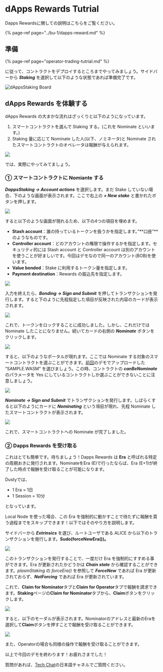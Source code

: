 # dApps Rewards Tutrial

Dapps Rewardsに関しての説明はこちらをご覧ください。

{% page-ref page="../bu-1/dapps-reward.md" %}

## 準備

{% page-ref page="operator-trading-tutrial.md" %}

に従って、コントラクトをデプロイするところまでやってみましょう。サイドバーから _**Staking**_ を選択して以下のような状態であれば準備完了です。

![dAppsStaking Board](../.gitbook/assets/screen-shot-2020-06-11-at-16.26.00.png)

## dApps Rewards を体験する <a id="a574"></a>

dApps Rewards の大まかな流れはざっくりと以下のようになっています。

1. スマートコントラクトを選んで Staking する。\(これを Nominate といいます。\)
2. Staking 量に応じて Nominate した人\(以下、ノミネータ\)と Nominate されたスマートコントラクトのオペレータは報酬が与えられます。

![](../.gitbook/assets/sukurnshotto-2020-05-30-160230png.png)

では、実際にやってみてましょう。

### ① スマートコントラクトに Nomiante する <a id="082b"></a>

_**DappsStaking -&gt; Account actions**_ を選択します。まだ Stake していない場合、下のような画面が表示されます。ここで右上の _**+ New stake**_ と書かれたボタンを押します。

![](../.gitbook/assets/sukurnshotto-2020-05-30-160422png.png)

すると以下のような画面が現れるため、以下の4つの項目を埋めます。

* **Stash account**：誰の持っているトークンを扱うかを指定します。”**口座”**のようなものです。
* **Controller account**：どのアカウントの権限で操作するかを指定します。セキュリティ的には Stash account と Controller account は別のアカウントを使うことが好ましいです。今回はデモなので同一のアカウント\(BOB\)を使います。
* **Value bonded**：Stake に利用するトークン量を指定します。
* **Payment destination**：Rewards の振込先を指定します。

![](../.gitbook/assets/sukurnshotto-2020-05-30-160554png.png)

入力を終えたら、_**Bonding -&gt; Sign and Submit**_ を押してトランザクションを発行します。すると下のように先程指定した項目が反映された内容のカードが表示されます。

![](../.gitbook/assets/screen-shot-2020-06-11-at-16.33.28.png)

これで、トークンをロックすることに成功しました。しかし、これだけでは Nominate したことになりません。続いてカードの右側の _**Nominate**_ ボタンをクリックします。

![](../.gitbook/assets/screen-shot-2020-06-11-at-16.35.14.png)

すると、以下のようなポータルが現れます。ここでは Nominate する対象のスマートコントラクトを選ぶことができます。[前回](https://medium.com/stake-technologies/%E9%81%8A%E3%81%BC%E3%81%86-plasm-testnet-v3-%E2%91%A0-operator-trading-64323fa2d4fd)のデモでアップロードした “SAMPLE.WASM” を選びましょう。この時、コントラクトの _**canBeNominate**_ のパラメータを Yes にしているコントラクトしか選ぶことができないことに注意しましょう。

![](../.gitbook/assets/screen-shot-2020-06-11-at-22.54.43.png)

_**Nominate -&gt; Sign and Submit**_ でトランザクションを発行します。しばらくすると以下のようにカードに _**Nominating**_ という項目が現れ、先程 Nominate したスマートコントラクトが表示されます。

![](../.gitbook/assets/screen-shot-2020-06-11-at-16.38.25.png)

これで、スマートコントラクトへの Nominate が完了しました。

### ② Dapps Rewards を受け取る <a id="58bd"></a>

これはとても簡単です。待ちましょう！Dapps Rewards は **Era** と呼ばれる特定の周期おきに発行されます。NominateをEra \(E\)で行ったならば、Era \(E+1\)が終了した時点で報酬を受け取ることが可能になります。

Dustyでは、

* 1 Era = 1日
* 1 Session = 10分

となっています。

Local Node を使った場合、この Era を強制的に動かすことで待たずに報酬を貰う過程までをスキップできます！以下ではそのやり方を説明します。

サイドバーから _**Extrinsics**_ を選び、ルートユーザである ALICE から以下のトランザクションを発行します。**Sudo\(forceNewEra\(\)\)。**

![](../.gitbook/assets/screen-shot-2020-06-11-at-21.23.53.png)

このトランザクションを発行することで、一度だけ Era を強制的にすすめる事ができます。Era が更新されたかどうかは _**Chain state**_ から確認することができます。_plasmStaking_ の _forceEra\(\)_ を参照して _**ForceNew**_ であれば Era が更新されておらず、_**NotForcing**_ であれば Era が更新されています。

これで、**Claim for Nominator**タブと**Claim for Operator**タブで報酬を請求できます。**Staking**ページの**Claim for Nominator**タブから、**Claim**ボタンをクリックします。

![](../.gitbook/assets/screen-shot-2020-06-11-at-23.07.30.png)

すると、以下のモーダルが表示されます。Nominatorのアドレスと最新のEraを選択して**Claim**ボタンを押すことで報酬を受け取ることができます。

![](../.gitbook/assets/screen-shot-2020-06-11-at-22.58.13.png)

また、Operatorの場合も同様の操作で報酬を受け取ることができます。

以上で今回のデモを終わります！お疲れさまでした！

質問があれば、[Tech Chat](https://discord.gg/Cyjnrxv)の日本語チャネルでご質問ください。

